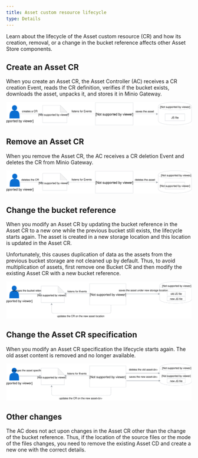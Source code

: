 ```yaml
---
title: Asset custom resource lifecycle
type: Details
---
```


Learn about the lifecycle of the Asset custom resource (CR) and how its creation, removal, or a change in the bucket reference affects other Asset Store components.

## Create an Asset CR

When you create an Asset CR, the Asset Controller (AC) receives a CR creation Event, reads the CR definition, verifies if the bucket exists, downloads the asset, unpacks it, and stores it in Minio Gateway.

![](./assets/create-asset.svg)

## Remove an Asset CR

When you remove the Asset CR, the AC receives a CR deletion Event and deletes the CR from Minio Gateway.

![](./assets/delete-asset.svg)

## Change the bucket reference

When you modify an Asset CR by updating the bucket reference in the Asset CR to a new one while the previous bucket still exists, the lifecycle starts again. The asset is created in a new storage location and this location is updated in the Asset CR.

Unfortunately, this causes duplication of data as the assets from the previous bucket storage are not cleaned up by default. Thus, to avoid multiplication of assets, first remove one Bucket CR and then modify the existing Asset CR with a new bucket reference.

![](./assets/modify-bucket-ref-asset.svg)

## Change the Asset CR specification

When you modify an Asset CR specification the lifecycle starts again. The old asset content is removed and no longer available.

![](./assets/modify-asset.svg)

## Other changes

The AC does not act upon changes in the Asset CR other than the change of the bucket reference. Thus, if the location of the source files or the mode of the files changes, you need to remove the existing Asset CD and create a new one with the correct details.
